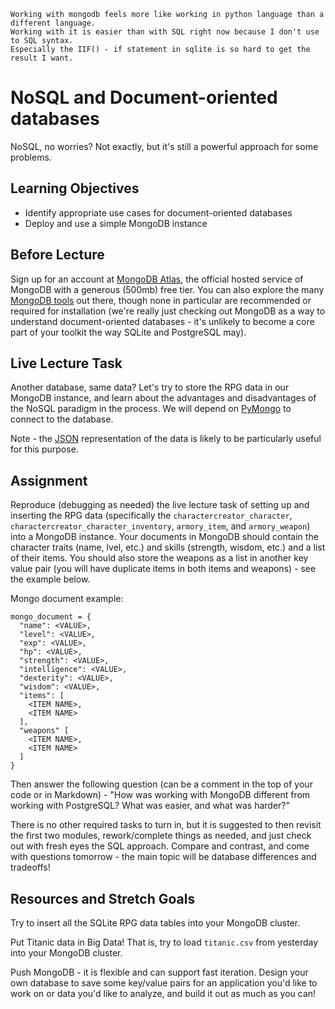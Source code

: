 ```
Working with mongodb feels more like working in python language than a different language. 
Working with it is easier than with SQL right now because I don't use to SQL syntax. 
Especially the IIF() - if statement in sqlite is so hard to get the result I want.
```

# NoSQL and Document-oriented databases

NoSQL, no worries? Not exactly, but it's still a powerful approach for some
problems.

## Learning Objectives

- Identify appropriate use cases for document-oriented databases
- Deploy and use a simple MongoDB instance

## Before Lecture

Sign up for an account at [MongoDB Atlas](https://www.mongodb.com/cloud/atlas),
the official hosted service of MongoDB with a generous (500mb) free tier. You
can also explore the many [MongoDB tools](http://mongodb-tools.com/) out there,
though none in particular are recommended or required for installation (we're
really just checking out MongoDB as a way to understand document-oriented
databases - it's unlikely to become a core part of your toolkit the way SQLite
and PostgreSQL may).

## Live Lecture Task

Another database, same data? Let's try to store the RPG data in our MongoDB
instance, and learn about the advantages and disadvantages of the NoSQL paradigm
in the process. We will depend on
[PyMongo](https://api.mongodb.com/python/current/) to connect to the database.

Note - the
[JSON](https://github.com/LambdaSchool/Django-RPG/blob/master/testdata.json)
representation of the data is likely to be particularly useful for this purpose.

## Assignment

Reproduce (debugging as needed) the live lecture task of setting up and
inserting the RPG data (specifically the `charactercreator_character`,
`charactercreator_character_inventory`, `armory_item`, and `armory_weapon`) into 
a MongoDB instance. Your documents in MongoDB should contain the character traits 
(name, lvel, etc.) and skills (strength, wisdom, etc.) and a list of their items. 
You should also store the weapons as a list in another key value pair (you will have 
duplicate items in both items and weapons) - see the example below.

Mongo document example:
```
mongo_document = {
  "name": <VALUE>,
  "level": <VALUE>,
  "exp": <VALUE>,
  "hp": <VALUE>,
  "strength": <VALUE>,
  "intelligence": <VALUE>,
  "dexterity": <VALUE>,
  "wisdom": <VALUE>,
  "items": [
    <ITEM NAME>,
    <ITEM NAME>
  ],
  "weapons" [
    <ITEM NAME>,
    <ITEM NAME>
  ]
}
```

Then answer the following question (can be a comment in the top of your code or in Markdown) - "How 
was working with MongoDB different from working with PostgreSQL? What was easier, and what was harder?"



There is no other required tasks to turn in, but it is suggested to then revisit
the first two modules, rework/complete things as needed, and just check out with
fresh eyes the SQL approach. Compare and contrast, and come with questions
tomorrow - the main topic will be database differences and tradeoffs!

## Resources and Stretch Goals

Try to insert all the SQLite RPG data tables into your MongoDB cluster.

Put Titanic data in Big Data! That is, try to load `titanic.csv` from yesterday
into your MongoDB cluster.

Push MongoDB - it is flexible and can support fast iteration. Design your own
database to save some key/value pairs for an application you'd like to work on
or data you'd like to analyze, and build it out as much as you can!
